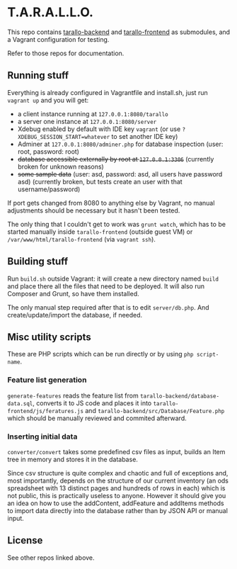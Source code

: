 # T.A.R.A.L.L.O.

This repo contains [tarallo-backend](https://github.com/WEEE-Open/tarallo-backend)
and [tarallo-frontend](https://github.com/WEEE-Open/tarallo-frontend) as submodules,
and a Vagrant configuration for testing.

Refer to those repos for documentation.

## Running stuff

Everything is already configured in Vagrantfile and install.sh, just run `vagrant up`
and you will get:

* a client instance running at `127.0.0.1:8080/tarallo`
* a server one instance at `127.0.0.1:8080/server`
* Xdebug enabled by default with IDE key `vagrant` (or use 
`?XDEBUG_SESSION_START=whatever` to set another IDE key)
* Adminer at `127.0.0.1:8080/adminer.php` for database inspection (user: root, 
password: root)
* ~~database accessible externally by root at `127.0.0.1:3306`~~ (currently broken for unknown reasons)
* ~~some sample data~~ (user: asd, password: asd, all users have password asd) (currently broken, but tests create an user with that username/password)

If port gets changed from 8080 to anything else by Vagrant, no manual adjustments should
be necessary but it hasn't been tested.

The only thing that I couldn't get to work was `grunt watch`, which has to be started
manually inside `tarallo-frontend` (outside guest VM) or `/var/www/html/tarallo-frontend`
(via `vagrant ssh`).

## Building stuff

Run `build.sh` outside Vagrant: it will create a new directory named `build` and place 
there all the files that need to be deployed. It will also run Composer and Grunt, so 
have them installed.

The only manual step required after that is to edit `server/db.php`. And create/update/import
the database, if needed.

## Misc utility scripts

These are PHP scripts which can be run directly or by using `php script-name`.

### Feature list generation

`generate-features` reads the feature list from `tarallo-backend/database-data.sql`,
converts it to JS code and places it into `tarallo-frontend/js/feratures.js` and
`tarallo-backend/src/Database/Feature.php` which should be manually reviewed and
commited afterward.

### Inserting initial data

`converter/convert` takes some predefined csv files as input, builds an Item tree in memory
and stores it in the database.

Since csv structure is quite complex and chaotic and full of
exceptions and, most importantly, depends on the structure of our current inventory (an ods
spreadsheet with 13 distinct pages and hundreds of rows in each) which is not public, this is
practically useless to anyone. However it should give you an idea on how to use the addContent, 
addFeature and addItems methods to import data directly into the database rather than by
JSON API or manual input.

## License

See other repos linked above.
